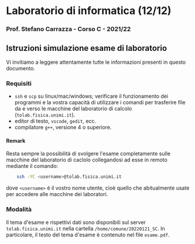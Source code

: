 # Laboratorio di informatica (12/12)
### Prof. Stefano Carrazza - Corso C - 2021/22


## Istruzioni simulazione esame di laboratorio

Vi invitiamo a leggere attentamente tutte le informazioni presenti in questo documento.

### Requisiti

- `ssh` e `scp` su linux/mac/windows; verificare il funzionamento dei programmi e la vostra capacità di utilizzare i comandi per trasferire file da e verso le macchine del laboratorio di calcolo (`tolab.fisica.unimi.it`).
- editor di testo, `vscode`, `gedit`, ecc.
- compilatore `g++`, versione 4 o superiore.

#### Remark

Resta sempre la possibilità di svolgere l'esame completamente sulle macchine del laboratorio di caclolo collegandosi ad esse in remoto mediante il comando:
```bash
    ssh -YC <username>@tolab.fisica.unimi.it
```
dove `<username>` è il vostro nome utente, cioè quello che abitualmente usate per accedere alle macchine dei laboratori.

### Modalità

Il tema d'esame e rispettivi dati sono disponibili sul server `tolab.fisica.unimi.it` nella cartella `/home/comune/20220121_SC`. In particolare, il testo del tema d'esame è contenuto nel file `esame.pdf`.
